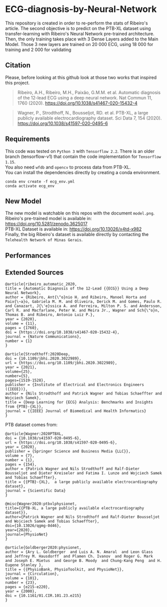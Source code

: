 # ECG-diagnosis-by-Neural-Network
This repository is created in order to re-perform the stats of Ribeiro's article. The second objective is to predict on the PTB-XL dataset using transfer-learning with Ribeiro's Neural Network pre-trained architecture.  
Then, the only training takes place with 3 Dense Layers added to the Main Model. Those 3 new layers are trained on 20 000 ECG, using 18 000 for training and 2 000 for validating  
## Citation
Please, before looking at this github look at those two works that inspired this project.  
  
>Ribeiro, A.H., Ribeiro, M.H., Paixão, G.M.M. et al. Automatic diagnosis of the 12-lead ECG using a deep neural network.
Nat Commun 11, 1760 (2020). https://doi.org/10.1038/s41467-020-15432-4  
  
>Wagner, P., Strodthoff, N., Bousseljot, RD. et al. PTB-XL, a large publicly available electrocardiography dataset. Sci Data 7, 154 (2020). https://doi.org/10.1038/s41597-020-0495-6  

## Requirements
This code was tested on `Python 3` with `Tensorflow 2.2`. There is an older branch (tensorflow-v1) that contain the code implementation for `Tensorflow 1.15`.  
You also need `wfdb` and `opencv` to process data from PTB-XL.  
You can install the dependencies directly by creating a conda environment.
``` 
conda env create -f ecg_env.yml
conda activate ecg_env
``` 
## New Model
The new model is watchable on this repos with the document `model.png`.     
Ribeiro's pre-trained model is available in: https://doi.org/10.5281/zenodo.3625017  
PTB-XL Dataset is available in: https://doi.org/10.13026/x4td-x982  
Finally, the big Ribeiro's dataset is available directly by contacting the `Telehealth Network of Minas Gerais`.

## Performances  



## Extended Sources
```
@article{ribeiro_automatic_2020,
title = {Automatic Diagnosis of the 12-Lead {{ECG}} Using a Deep Neural Network},
author = {Ribeiro, Ant{\^o}nio H. and Ribeiro, Manoel Horta and Paix{\~a}o, Gabriela M. M. and Oliveira, Derick M. and Gomes, Paulo R. and Canazart, J{\'e}ssica A. and Ferreira, Milton P. S. and Andersson, Carl R. and Macfarlane, Peter W. and Meira Jr., Wagner and Sch{\"o}n, Thomas B. and Ribeiro, Antonio Luiz P.},
year = {2020},
volume = {11},
pages = {1760},
doi = {https://doi.org/10.1038/s41467-020-15432-4},
journal = {Nature Communications},
number = {1}
}
```

``` 
@article{Strodthoff:2020Deep,
doi = {10.1109/jbhi.2020.3022989},
url = {https://doi.org/10.1109/jbhi.2020.3022989},
year = {2021},
volume={25},
number={5},
pages={1519-1528},
publisher = {Institute of Electrical and Electronics Engineers ({IEEE})},
author = {Nils Strodthoff and Patrick Wagner and Tobias Schaeffter and Wojciech Samek},
title = {Deep Learning for {ECG} Analysis: Benchmarks and Insights from {PTB}-{XL}},
journal = {{IEEE} Journal of Biomedical and Health Informatics}
}
```  
PTB dataset comes from:  
```
@article{Wagner:2020PTBXL,
doi = {10.1038/s41597-020-0495-6},
url = {https://doi.org/10.1038/s41597-020-0495-6},
year = {2020},
publisher = {Springer Science and Business Media {LLC}},
volume = {7},
number = {1},
pages = {154},
author = {Patrick Wagner and Nils Strodthoff and Ralf-Dieter Bousseljot and Dieter Kreiseler and Fatima I. Lunze and Wojciech Samek and Tobias Schaeffter},
title = {{PTB}-{XL},  a large publicly available electrocardiography dataset},
journal = {Scientific Data}
}

@misc{Wagner2020:ptbxlphysionet,
title={{PTB-XL, a large publicly available electrocardiography dataset}},
author={Patrick Wagner and Nils Strodthoff and Ralf-Dieter Bousseljot and Wojciech Samek and Tobias Schaeffter},
doi={10.13026/qgmg-0d46},
year={2020},
journal={PhysioNet}
}

@article{Goldberger2020:physionet,
author = {Ary L. Goldberger  and Luis A. N. Amaral  and Leon Glass  and Jeffrey M. Hausdorff  and Plamen Ch. Ivanov  and Roger G. Mark  and Joseph E. Mietus  and George B. Moody  and Chung-Kang Peng  and H. Eugene Stanley },
title = {{PhysioBank, PhysioToolkit, and PhysioNet}},
journal = {Circulation},
volume = {101},
number = {23},
pages = {e215-e220},
year = {2000},
doi = {10.1161/01.CIR.101.23.e215}
}
```



